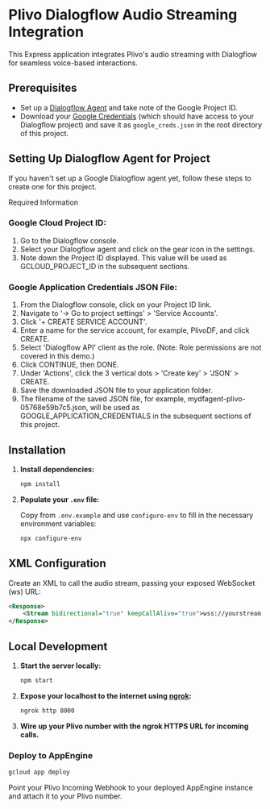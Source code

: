 # Plivo Dialogflow Audio Streaming Integration

This Express application integrates Plivo's audio streaming with Dialogflow for seamless voice-based interactions.

## Prerequisites

- Set up a [Dialogflow Agent](https://cloud.google.com/dialogflow/docs/agents-overview) and take note of the Google Project ID.
- Download your [Google Credentials](https://cloud.google.com/docs/authentication/getting-started) (which should have access to your Dialogflow project) and save it as `google_creds.json` in the root directory of this project.


## Setting Up Dialogflow Agent for Project
If you haven't set up a Google Dialogflow agent yet, follow these steps to create one for this project.

Required Information

### Google Cloud Project ID:

1. Go to the Dialogflow console.
2. Select your Dialogflow agent and click on the gear icon in the settings.
3. Note down the Project ID displayed. This value will be used as GCLOUD_PROJECT_ID in the subsequent sections.


### Google Application Credentials JSON File:

1. From the Dialogflow console, click on your Project ID link.
2. Navigate to '-> Go to project settings' > 'Service Accounts'.
3. Click '+ CREATE SERVICE ACCOUNT'.
4. Enter a name for the service account, for example, PlivoDF, and click CREATE.
5. Select 'Dialogflow API' client as the role. (Note: Role permissions are not covered in this demo.)
6. Click CONTINUE, then DONE.
7. Under 'Actions', click the 3 vertical dots > 'Create key' > 'JSON' > CREATE.
8. Save the downloaded JSON file to your application folder.
9. The filename of the saved JSON file, for example, mydfagent-plivo-05768e59b7c5.json, will be used as GOOGLE_APPLICATION_CREDENTIALS in  the subsequent sections of this project.

## Installation

1. **Install dependencies:**

    ```bash
    npm install
    ```

2. **Populate your `.env` file:**

    Copy from `.env.example` and use `configure-env` to fill in the necessary environment variables:

    ```bash
    npx configure-env
    ```

## XML Configuration

Create an XML to call the audio stream, passing your exposed WebSocket (ws) URL:

```xml
<Response>
    <Stream bidirectional="true" keepCallAlive="true">wss://yourstream.websocket.io/audiostream</Stream>
</Response>
```

## Local Development

1. **Start the server locally:**

    ```bash
    npm start
    ```

2. **Expose your localhost to the internet using [ngrok](https://ngrok.com):**

    ```bash
    ngrok http 8000
    ```

3. **Wire up your Plivo number with the ngrok HTTPS URL for incoming calls.**


### Deploy to AppEngine

```bash
gcloud app deploy
```
Point your Plivo Incoming Webhook to your deployed AppEngine instance and attach it to your Plivo number.